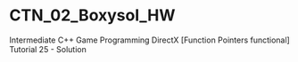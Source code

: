 # CTN_02_Boxysol_HW
Intermediate C++ Game Programming DirectX [Function Pointers functional] Tutorial 25 - Solution
